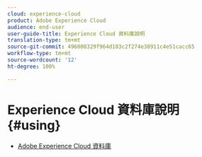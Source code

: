 ```yaml
---
cloud: experience-cloud
product: Adobe Experience Cloud
audience: end-user
user-guide-title: Experience Cloud 資料庫說明
translation-type: tm+mt
source-git-commit: 496008329f964d183c2f274e38911c4e51cacc65
workflow-type: tm+mt
source-wordcount: '12'
ht-degree: 100%

---
```



# Experience Cloud 資料庫說明 {#using}

+ [Adobe Experience Cloud 資料庫](c-library-about/overview.md)
